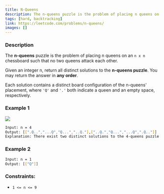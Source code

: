 ```yaml
---
title: N-Queens
description: The n-queens puzzle is the problem of placing n queens on an n x n chessboard such that no two queens attack each other.
tags: [hard, backtracking]
link: https://leetcode.com/problems/n-queens/
images: []
---
```


### Description

The **n-queens** puzzle is the problem of placing n queens on an `n x n` chessboard such that no two queens attack each other.

Given an integer n, return all distinct solutions to the **n-queens puzzle**. You may return the answer in **any order**.

Each solution contains a distinct board configuration of the n-queens' placement, where `'Q'` and `'.'` both indicate a queen and an empty space, respectively.

### Example 1

![](https://assets.leetcode.com/uploads/2020/11/13/queens.jpg)


```bash
Input: n = 4
Output: [[".Q..","...Q","Q...","..Q."],["..Q.","Q...","...Q",".Q.."]]
Explanation: There exist two distinct solutions to the 4-queens puzzle as shown above
```

### Example 2

```bash
Input: n = 1
Output: [["Q"]]
```

### Constraints:

- `1 <= n <= 9`